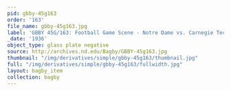 ```yaml
---
pid: gbby-45g163
order: '163'
file_name: gbby-45g163.jpg
label: 'GBBY 45G/163: Football Game Scene - Notre Dame vs. Carnegie Tech - 1936'
_date: '1936'
object_type: glass plate negative
source: http://archives.nd.edu/Bagby/GBBY-45g163.jpg
thumbnail: "/img/derivatives/simple/gbby-45g163/thumbnail.jpg"
full: "/img/derivatives/simple/gbby-45g163/fullwidth.jpg"
layout: bagby_item
collection: bagby
---
```

